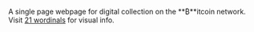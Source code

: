 A single page webpage for digital collection on the **₿**itcoin network. Visit [21 wordinals](wordinals.art) for visual info.